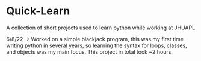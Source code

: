 # Quick-Learn
A collection of short projects used to learn python while working at JHUAPL

6/8/22 -> Worked on a simple blackjack program, this was my first time writing python in several years, so learning the syntax for loops, classes, and objects was my main focus. This project in total took ~2 hours.
